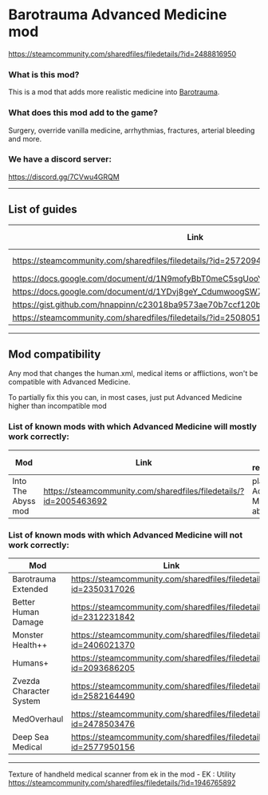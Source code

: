 # Barotrauma Advanced Medicine mod

<https://steamcommunity.com/sharedfiles/filedetails/?id=2488816950>

### What is this mod?

This is a mod that adds more realistic medicine into [Barotrauma](https://barotraumagame.com).

### What does this mod add to the game?

Surgery, override vanilla medicine, arrhythmias, fractures, arterial bleeding and more.

### We have a discord server:

<https://discord.gg/7CVwu4GRQM>

---

## List of guides

Link | Up to date? | Language
-- | -- | --
<https://steamcommunity.com/sharedfiles/filedetails/?id=2572094170> | Up to date | Russian
<https://docs.google.com/document/d/1N9mofyBbT0meC5sgUooYB9Etq-eCcZnFcz4OiqrSZdI> | Outdated | English
<https://docs.google.com/document/d/1YDvj8geY_CdumwoogSW73Anz7nhhu64ASTH2nLnu2nU> | Outdated | English
<https://gist.github.com/hnappinn/c23018ba9573ae70b7ccf120b4fbe2d0> | Outdated | English
<https://steamcommunity.com/sharedfiles/filedetails/?id=2508051334> | Outdated | Russian

---

## Mod compatibility

Any mod that changes the human.xml, medical items or afflictions, won't be compatible with Advanced Medicine.

To partially fix this you can, in most cases, just put Advanced Medicine higher than incompatible mod

### List of known mods with which Advanced Medicine will mostly work correctly:

Mod | Link | Special requirments
-- | -- | --
Into The Abyss mod | <https://steamcommunity.com/sharedfiles/filedetails/?id=2005463692> | place Advanced Medicine above it


### List of known mods with which Advanced Medicine will not work correctly:

Mod | Link
-- | --
Barotrauma Extended | <https://steamcommunity.com/sharedfiles/filedetails/?id=2350317026>
Better Human Damage | <https://steamcommunity.com/sharedfiles/filedetails/?id=2312231842>
Monster Health++ | <https://steamcommunity.com/sharedfiles/filedetails/?id=2406021370>
Humans+ | <https://steamcommunity.com/sharedfiles/filedetails/?id=2093686205>
Zvezda Character System | <https://steamcommunity.com/sharedfiles/filedetails/?id=2582164490>
MedOverhaul | <https://steamcommunity.com/sharedfiles/filedetails/?id=2478503476>
Deep Sea Medical | https://steamcommunity.com/sharedfiles/filedetails/?id=2577950156

---

Texture of handheld medical scanner from ek in the mod - EK : Utility <https://steamcommunity.com/sharedfiles/filedetails/?id=1946765892>
